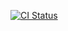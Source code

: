 [![CI Status](https://github.com/martyr-rrr/hexlet-ci-app/actions/workflows/ci.yml/badge.svg)](https://github.com/martyr-rrr/hexlet-ci-app/actions/workflows/ci.yml)
